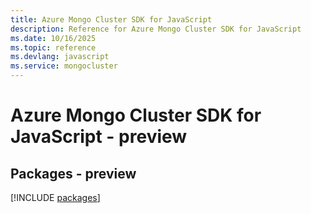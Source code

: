 ```yaml
---
title: Azure Mongo Cluster SDK for JavaScript
description: Reference for Azure Mongo Cluster SDK for JavaScript
ms.date: 10/16/2025
ms.topic: reference
ms.devlang: javascript
ms.service: mongocluster
---
```

# Azure Mongo Cluster SDK for JavaScript - preview
## Packages - preview
[!INCLUDE [packages](mongo-cluster-index.md)]